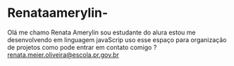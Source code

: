 # Renataamerylin-
Olá me chamo Renata Amerylin 
sou estudante do alura 
estou me desenvolvendo em linguagem javaScrip
uso esse espaço para organização de projetos 
como pode entrar em contato comigo ?
renata.meier.oliveira@escola.pr.gov.br 
